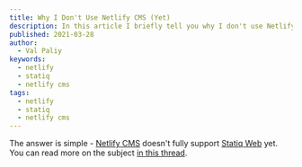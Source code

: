```yaml
---
title: Why I Don't Use Netlify CMS (Yet)
description: In this article I briefly tell you why I don't use Netlify CMS on a Statiq Web site yet.
published: 2021-03-28
author:
  - Val Paliy
keywords:
  - netlify
  - statiq
  - netlify cms
tags:
  - netlify
  - statiq
  - netlify cms
---
```


The answer is simple - [Netlify CMS](https://www.netlifycms.org/) doesn't fully support [Statiq Web](https://statiq.dev/web/) yet. You can read more on the subject [in this thread](https://answers.netlify.com/t/integrating-netlify-cms-into-statiq-website-config-yml-not-found/).
